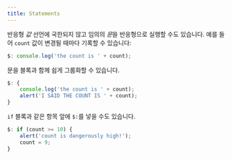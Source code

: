 ```yaml
---
title: Statements
---
```


반응형 *값* 선언에 국한되지 않고 임의의 *문*을 반응형으로 실행할 수도 있습니다. 예를 들어 `count` 값이 변경될 때마다 기록할 수 있습니다:

```js
$: console.log('the count is ' + count);
```

문을 블록과 함께 쉽게 그룹화할 수 있습니다.

```js
$: {
	console.log('the count is ' + count);
	alert('I SAID THE COUNT IS ' + count);
}
```

`if` 블록과 같은 항목 앞에 `$:`를 넣을 수도 있습니다.

```js
$: if (count >= 10) {
	alert('count is dangerously high!');
	count = 9;
}
```